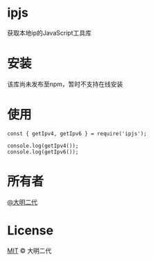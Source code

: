 # ipjs

获取本地ip的JavaScript工具库

# 安装

该库尚未发布至npm，暂时不支持在线安装

# 使用

```
const { getIpv4, getIpv6 } = require('ipjs');

console.log(getIpv4());
console.log(getIpv6());
```

# 所有者

[@大明二代](https://github.com/damingerdai)

# License

[MIT](LICENSE) © 大明二代
